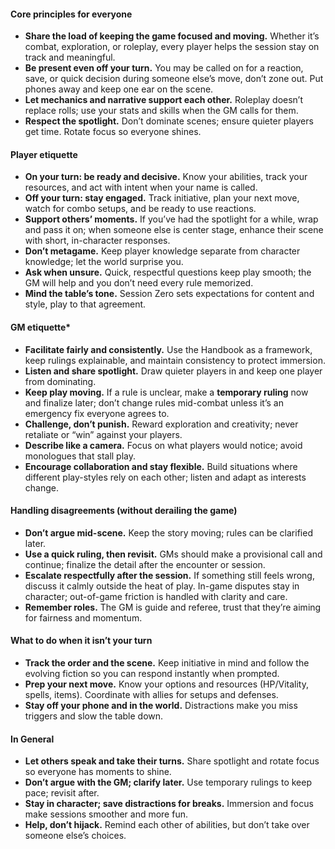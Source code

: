 #### Core principles for everyone
- **Share the load of keeping the game focused and moving.** Whether it’s combat, exploration, or roleplay, every player helps the session stay on track and meaningful.
- **Be present even off your turn.** You may be called on for a reaction, save, or quick decision during someone else’s move, don’t zone out. Put phones away and keep one ear on the scene.
- **Let mechanics and narrative support each other.** Roleplay doesn’t replace rolls; use your stats and skills when the GM calls for them.
- **Respect the spotlight.** Don’t dominate scenes; ensure quieter players get time. Rotate focus so everyone shines.
#### Player etiquette
- **On your turn: be ready and decisive.** Know your abilities, track your resources, and act with intent when your name is called.
- **Off your turn: stay engaged.** Track initiative, plan your next move, watch for combo setups, and be ready to use reactions.
- **Support others’ moments.** If you’ve had the spotlight for a while, wrap and pass it on; when someone else is center stage, enhance their scene with short, in-character responses.
- **Don’t metagame.** Keep player knowledge separate from character knowledge; let the world surprise you.
- **Ask when unsure.** Quick, respectful questions keep play smooth; the GM will help and you don’t need every rule memorized.
- **Mind the table’s tone.** Session Zero sets expectations for content and style, play to that agreement.
#### GM etiquette*
- **Facilitate fairly and consistently.** Use the Handbook as a framework, keep rulings explainable, and maintain consistency to protect immersion.
- **Listen and share spotlight.** Draw quieter players in and keep one player from dominating.
- **Keep play moving.** If a rule is unclear, make a **temporary ruling** now and finalize later; don’t change rules mid-combat unless it’s an emergency fix everyone agrees to.
- **Challenge, don’t punish.** Reward exploration and creativity; never retaliate or “win” against your players.
- **Describe like a camera.** Focus on what players would notice; avoid monologues that stall play.
- **Encourage collaboration and stay flexible.** Build situations where different play-styles rely on each other; listen and adapt as interests change.
#### Handling disagreements (without derailing the game)
- **Don’t argue mid-scene.** Keep the story moving; rules can be clarified later.
- **Use a quick ruling, then revisit.** GMs should make a provisional call and continue; finalize the detail after the encounter or session.
- **Escalate respectfully after the session.** If something still feels wrong, discuss it calmly outside the heat of play. In-game disputes stay in character; out-of-game friction is handled with clarity and care.
- **Remember roles.** The GM is guide and referee, trust that they’re aiming for fairness and momentum.
#### What to do when it isn’t your turn
- **Track the order and the scene.** Keep initiative in mind and follow the evolving fiction so you can respond instantly when prompted.
- **Prep your next move.** Know your options and resources (HP/Vitality, spells, items). Coordinate with allies for setups and defenses.
- **Stay off your phone and in the world.** Distractions make you miss triggers and slow the table down.
#### In General
- **Let others speak and take their turns.** Share spotlight and rotate focus so everyone has moments to shine.
- **Don’t argue with the GM; clarify later.** Use temporary rulings to keep pace; revisit after.
- **Stay in character; save distractions for breaks.** Immersion and focus make sessions smoother and more fun.
- **Help, don’t hijack.** Remind each other of abilities, but don’t take over someone else’s choices.